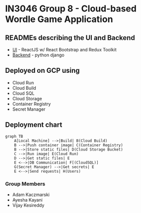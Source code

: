 # IN3046 Group 8 - Cloud-based Wordle Game Application

## READMEs describing the UI and Backend

- [UI](cuol-wordle-ui/cuol_wordle_ui/README.md) - ReactJS w/ React Bootstrap and Redux Toolkit
- [Backend](cuol-wordle-backend/cuol_wordle_django/README.md) - python django

## Deployed on **GCP** using

- Cloud Run
- Cloud Build
- Cloud SQL
- Cloud Storage
- Container Registry
- Secret Manager

## Deployment chart

```mermaid
graph TB
    A[Local Machine] -->|Build| B(Cloud Build)
    B -->|Push container image| C(Container Registry)
    B -->|Store static files| D(Cloud Storage Bucket)
    C -->|Run image| E(Cloud Run)
    D -->|Get static files| E
    E <-->|DB Communication| F[(CloudSQL)]
    G(Secret Manager) -->|Get secrets| E
    E <-->|Send requests| H(Users)
```


### Group Members

- Adam Kaczmarski
- Ayesha Kayani
- Vijay Kesireddy